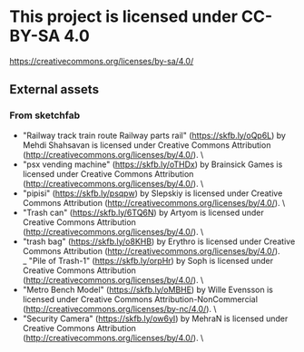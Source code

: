 # This project is licensed under CC-BY-SA 4.0

https://creativecommons.org/licenses/by-sa/4.0/

## External assets

### From sketchfab

- "Railway track train route Railway parts rail" (https://skfb.ly/oQp6L) by Mehdi Shahsavan is licensed under Creative Commons Attribution (http://creativecommons.org/licenses/by/4.0/). \
- "psx vending machine" (https://skfb.ly/oTHDx) by Brainsick Games is licensed under Creative Commons Attribution (http://creativecommons.org/licenses/by/4.0/). \
- "pipisi" (https://skfb.ly/psqpw) by Slepskiy is licensed under Creative Commons Attribution (http://creativecommons.org/licenses/by/4.0/). \
- "Trash can" (https://skfb.ly/6TQ6N) by Artyom is licensed under Creative Commons Attribution (http://creativecommons.org/licenses/by/4.0/). \
- "trash bag" (https://skfb.ly/o8KHB) by Erythro is licensed under Creative Commons Attribution (http://creativecommons.org/licenses/by/4.0/). \
_ "Pile of Trash-1" (https://skfb.ly/orpHr) by Soph is licensed under Creative Commons Attribution (http://creativecommons.org/licenses/by/4.0/). \
- "Metro Bench Model" (https://skfb.ly/oMBHE) by Wille Evensson is licensed under Creative Commons Attribution-NonCommercial (http://creativecommons.org/licenses/by-nc/4.0/). \
- "Security Camera" (https://skfb.ly/ow6yI) by MehraN is licensed under Creative Commons Attribution (http://creativecommons.org/licenses/by/4.0/). \
